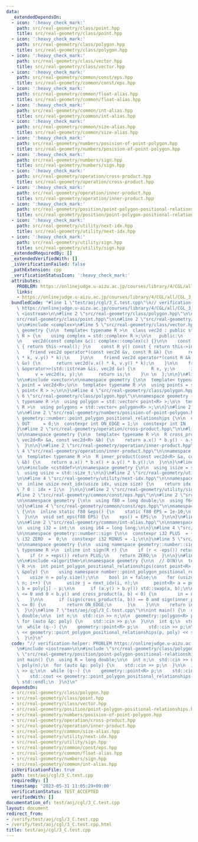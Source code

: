 ```yaml
---
data:
  _extendedDependsOn:
  - icon: ':heavy_check_mark:'
    path: src/real-geometry/class/point.hpp
    title: src/real-geometry/class/point.hpp
  - icon: ':heavy_check_mark:'
    path: src/real-geometry/class/polygon.hpp
    title: src/real-geometry/class/polygon.hpp
  - icon: ':heavy_check_mark:'
    path: src/real-geometry/class/vector.hpp
    title: src/real-geometry/class/vector.hpp
  - icon: ':heavy_check_mark:'
    path: src/real-geometry/common/const/eps.hpp
    title: src/real-geometry/common/const/eps.hpp
  - icon: ':heavy_check_mark:'
    path: src/real-geometry/common/float-alias.hpp
    title: src/real-geometry/common/float-alias.hpp
  - icon: ':heavy_check_mark:'
    path: src/real-geometry/common/int-alias.hpp
    title: src/real-geometry/common/int-alias.hpp
  - icon: ':heavy_check_mark:'
    path: src/real-geometry/common/size-alias.hpp
    title: src/real-geometry/common/size-alias.hpp
  - icon: ':heavy_check_mark:'
    path: src/real-geometry/numbers/posision-of-point-polygon.hpp
    title: src/real-geometry/numbers/posision-of-point-polygon.hpp
  - icon: ':heavy_check_mark:'
    path: src/real-geometry/numbers/sign.hpp
    title: src/real-geometry/numbers/sign.hpp
  - icon: ':heavy_check_mark:'
    path: src/real-geometry/operation/cross-product.hpp
    title: src/real-geometry/operation/cross-product.hpp
  - icon: ':heavy_check_mark:'
    path: src/real-geometry/operation/inner-product.hpp
    title: src/real-geometry/operation/inner-product.hpp
  - icon: ':heavy_check_mark:'
    path: src/real-geometry/position/point-polygon-positional-relationships.hpp
    title: src/real-geometry/position/point-polygon-positional-relationships.hpp
  - icon: ':heavy_check_mark:'
    path: src/real-geometry/utility/next-idx.hpp
    title: src/real-geometry/utility/next-idx.hpp
  - icon: ':heavy_check_mark:'
    path: src/real-geometry/utility/sign.hpp
    title: src/real-geometry/utility/sign.hpp
  _extendedRequiredBy: []
  _extendedVerifiedWith: []
  _isVerificationFailed: false
  _pathExtension: cpp
  _verificationStatusIcon: ':heavy_check_mark:'
  attributes:
    PROBLEM: https://onlinejudge.u-aizu.ac.jp/courses/library/4/CGL/all/CGL_3_C
    links:
    - https://onlinejudge.u-aizu.ac.jp/courses/library/4/CGL/all/CGL_3_C
  bundledCode: "#line 1 \"test/aoj/cgl/3_C.test.cpp\"\n// verification-helper: PROBLEM\
    \ https://onlinejudge.u-aizu.ac.jp/courses/library/4/CGL/all/CGL_3_C\n\n#include\
    \ <iostream>\n\n#line 2 \"src/real-geometry/class/polygon.hpp\"\n\n#line 2 \"\
    src/real-geometry/class/point.hpp\"\n\n#line 2 \"src/real-geometry/class/vector.hpp\"\
    \n\n#include <complex>\n#line 5 \"src/real-geometry/class/vector.hpp\"\n\nnamespace\
    \ geometry {\n\n  template< typename R >\n  class vec2d : public std::complex<\
    \ R > {\n    using complex = std::complex< R >;\n\n   public:\n    using complex::complex;\n\
    \n    vec2d(const complex &c): complex::complex(c) {}\n\n    const R x() const\
    \ { return this->real(); }\n    const R y() const { return this->imag(); }\n\n\
    \    friend vec2d operator*(const vec2d &v, const R &k) {\n      return vec2d(v.x()\
    \ * k, v.y() * k);\n    }\n\n    friend vec2d operator*(const R &k, const vec2d\
    \ &v) {\n      return vec2d(v.x() * k, v.y() * k);\n    }\n\n    friend std::istream\
    \ &operator>>(std::istream &is, vec2d &v) {\n      R x, y;\n      is >> x >> y;\n\
    \      v = vec2d(x, y);\n      return is;\n    }\n \n  };\n\n}\n#line 4 \"src/real-geometry/class/point.hpp\"\
    \n\n#include <vector>\n\nnamespace geometry {\n\n  template< typename R >\n  using\
    \ point = vec2d<R>;\n\n  template< typename R >\n  using points = std::vector<\
    \ point< R > >;\n\n}\n#line 4 \"src/real-geometry/class/polygon.hpp\"\n\n#line\
    \ 6 \"src/real-geometry/class/polygon.hpp\"\n\nnamespace geometry {\n\n  template<\
    \ typename R >\n  using polygon = std::vector< point<R> >;\n\n  template< typename\
    \ R >\n  using polygons = std::vector< polygon<R> >;\n\n}\n#line 2 \"src/real-geometry/position/point-polygon-positional-relationships.hpp\"\
    \n\n#line 2 \"src/real-geometry/numbers/posision-of-point-polygon.hpp\"\n\nnamespace\
    \ geometry::number::point_polygon_positional_relationships {\n\n  constexpr int\
    \ OUT     = 0;\n  constexpr int ON_EDGE = 1;\n  constexpr int IN      = 2;\n\n\
    }\n#line 2 \"src/real-geometry/operation/cross-product.hpp\"\n\n#line 4 \"src/real-geometry/operation/cross-product.hpp\"\
    \n\nnamespace geometry {\n\n  template< typename R >\n  R cross_product(const\
    \ vec2d<R> &a, const vec2d<R> &b) {\n    return a.x() * b.y() - a.y() * b.x();\n\
    \  }\n\n}\n#line 2 \"src/real-geometry/operation/inner-product.hpp\"\n\n#line\
    \ 4 \"src/real-geometry/operation/inner-product.hpp\"\n\nnamespace geometry {\n\
    \n  template< typename R >\n  R inner_product(const vec2d<R> &a, const vec2d<R>\
    \ &b) {\n    return a.x() * b.x() + a.y() * b.y();\n  }\n\n}\n#line 2 \"src/real-geometry/common/size-alias.hpp\"\
    \n\n#include <cstddef>\n\nnamespace geometry {\n\n  using isize = std::ptrdiff_t;\n\
    \  using usize = std::size_t;\n\n}\n#line 2 \"src/real-geometry/utility/next-idx.hpp\"\
    \n\n#line 4 \"src/real-geometry/utility/next-idx.hpp\"\n\nnamespace geometry {\n\
    \n  inline usize next_idx(usize idx, usize size) {\n    return idx + 1 == size\
    \ ? 0 : idx + 1;\n  }\n\n}\n#line 2 \"src/real-geometry/utility/sign.hpp\"\n\n\
    #line 2 \"src/real-geometry/common/const/eps.hpp\"\n\n#line 2 \"src/real-geometry/common/float-alias.hpp\"\
    \n\nnamespace geometry {\n\n  using f80 = long double;\n  using f64 = double;\n\
    \n}\n#line 4 \"src/real-geometry/common/const/eps.hpp\"\n\nnamespace geometry\
    \ {\n\n  inline static f80 &eps() {\n    static f80 EPS = 1e-10;\n    return EPS;\n\
    \  }\n\n  void set_eps(f80 EPS) {\n    eps() = EPS;\n  }\n\n}\n#line 2 \"src/real-geometry/numbers/sign.hpp\"\
    \n\n#line 2 \"src/real-geometry/common/int-alias.hpp\"\n\nnamespace geometry {\n\
    \n  using i32 = int;\n  using i64 = long long;\n\n}\n#line 4 \"src/real-geometry/numbers/sign.hpp\"\
    \n\nnamespace geometry::number::sign {\n\n  constexpr i32 PLUS  = +1;\n  constexpr\
    \ i32 ZERO  =  0;\n  constexpr i32 MINUS = -1;\n\n}\n#line 5 \"src/real-geometry/utility/sign.hpp\"\
    \n\nnamespace geometry {\n\n  using namespace geometry::number::sign;\n\n  template<\
    \ typename R >\n  inline int sign(R r) {\n    if (r < -eps()) return MINUS;\n\
    \    if (r > +eps()) return PLUS;\n    return ZERO;\n  }\n\n}\n#line 11 \"src/real-geometry/position/point-polygon-positional-relationships.hpp\"\
    \n\n#include <algorithm>\n\nnamespace geometry {\n\n  // O(N)\n  template< typename\
    \ R >\n  int point_polygon_positional_relationships(const point<R> &p, const polygon<R>\
    \ &poly) {\n    using namespace number::point_polygon_positional_relationships;\n\
    \    usize n = poly.size();\n\n    bool in = false;\n    for (usize i = 0; i <\
    \ n; i++) {\n      usize j = next_idx(i, n);\n      point<R> a = poly[i] - p,\
    \ b = poly[j] - p;\n\n      if (a.y() > b.y()) std::swap(a, b);\n\n      if (a.y()\
    \ <= 0 and 0 < b.y() and cross_product(a, b) < 0) {\n        in = not in;\n  \
    \    }\n\n      if (sign(cross_product(a, b)) == 0 and sign(inner_product(a, b))\
    \ <= 0) {\n        return ON_EDGE;\n      }\n    }\n\n    return in ? IN : OUT;\n\
    \  }\n}\n#line 7 \"test/aoj/cgl/3_C.test.cpp\"\n\nint main() {\n  using R = long\
    \ double;\n\n  int n;\n  std::cin >> n;\n\n  geometry::polygon<R> poly(n);\n \
    \ for (auto &p: poly) {\n    std::cin >> p;\n  }\n\n  int q;\n  std::cin >> q;\n\
    \n  while (q--) {\n    geometry::point<R> p;\n    std::cin >> p;\n\n    std::cout\
    \ << geometry::point_polygon_positional_relationships(p, poly) << std::endl;\n\
    \  }\n}\n"
  code: "// verification-helper: PROBLEM https://onlinejudge.u-aizu.ac.jp/courses/library/4/CGL/all/CGL_3_C\n\
    \n#include <iostream>\n\n#include \"src/real-geometry/class/polygon.hpp\"\n#include\
    \ \"src/real-geometry/position/point-polygon-positional-relationships.hpp\"\n\n\
    int main() {\n  using R = long double;\n\n  int n;\n  std::cin >> n;\n\n  geometry::polygon<R>\
    \ poly(n);\n  for (auto &p: poly) {\n    std::cin >> p;\n  }\n\n  int q;\n  std::cin\
    \ >> q;\n\n  while (q--) {\n    geometry::point<R> p;\n    std::cin >> p;\n\n\
    \    std::cout << geometry::point_polygon_positional_relationships(p, poly) <<\
    \ std::endl;\n  }\n}\n"
  dependsOn:
  - src/real-geometry/class/polygon.hpp
  - src/real-geometry/class/point.hpp
  - src/real-geometry/class/vector.hpp
  - src/real-geometry/position/point-polygon-positional-relationships.hpp
  - src/real-geometry/numbers/posision-of-point-polygon.hpp
  - src/real-geometry/operation/cross-product.hpp
  - src/real-geometry/operation/inner-product.hpp
  - src/real-geometry/common/size-alias.hpp
  - src/real-geometry/utility/next-idx.hpp
  - src/real-geometry/utility/sign.hpp
  - src/real-geometry/common/const/eps.hpp
  - src/real-geometry/common/float-alias.hpp
  - src/real-geometry/numbers/sign.hpp
  - src/real-geometry/common/int-alias.hpp
  isVerificationFile: true
  path: test/aoj/cgl/3_C.test.cpp
  requiredBy: []
  timestamp: '2023-05-31 11:05:29+09:00'
  verificationStatus: TEST_ACCEPTED
  verifiedWith: []
documentation_of: test/aoj/cgl/3_C.test.cpp
layout: document
redirect_from:
- /verify/test/aoj/cgl/3_C.test.cpp
- /verify/test/aoj/cgl/3_C.test.cpp.html
title: test/aoj/cgl/3_C.test.cpp
---
```

